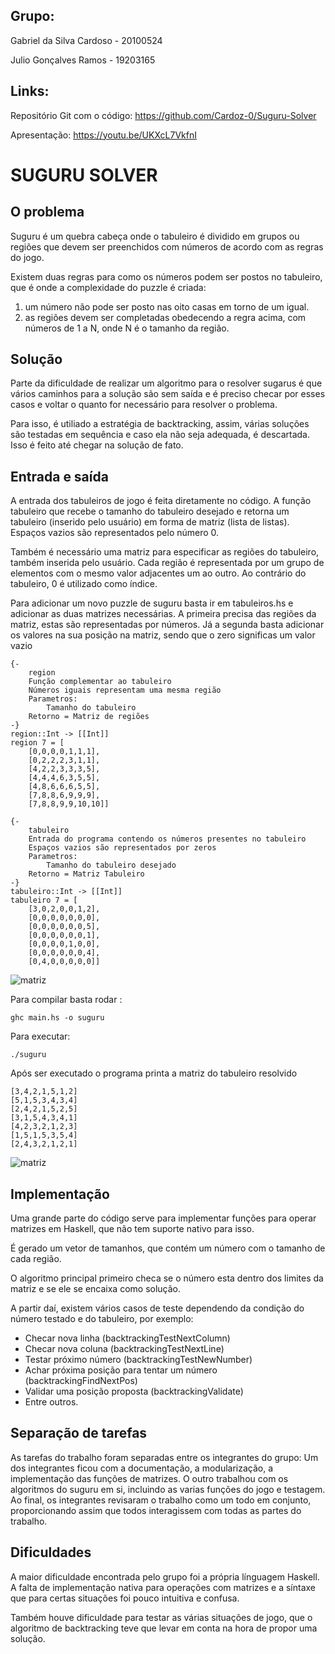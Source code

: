 ## Grupo:
Gabriel da Silva Cardoso - 20100524

Julio Gonçalves Ramos - 19203165

## Links:
Repositório Git com o código: https://github.com/Cardoz-0/Suguru-Solver

Apresentação: https://youtu.be/UKXcL7VkfnI

# SUGURU SOLVER

## O problema

Suguru é um quebra cabeça onde o tabuleiro é dividido em grupos ou regiões que devem ser preenchidos com números de acordo com as regras do jogo.

Existem duas regras para como os números podem ser postos no tabuleiro, que é onde a complexidade do puzzle é criada: 
1. um número não pode ser posto nas oito casas em torno de um igual.
2. as regiões devem ser completadas obedecendo a regra acima, com números de 1 a N, onde N é o tamanho da região.

## Solução
Parte da dificuldade de realizar um algoritmo para o resolver sugarus é que vários caminhos para a solução são sem saída e é preciso checar por esses casos e voltar o quanto for necessário para resolver o problema.

Para isso, é utiliado a estratégia de backtracking, assim, várias soluções são testadas em sequência e caso ela não seja adequada, é descartada. Isso é feito até chegar na solução de fato.

## Entrada e saída
A entrada dos tabuleiros de jogo é feita diretamente no código. A função tabuleiro que recebe o tamanho do tabuleiro desejado e retorna um tabuleiro (inserido pelo usuário) em forma de matriz (lista de listas). Espaços vazios são representados pelo número 0.

Também é necessário uma matriz para especificar as regiões do tabuleiro, também inserida pelo usuário. Cada região é representada por um grupo de elementos com o mesmo valor adjacentes um ao outro. Ao contrário do tabuleiro, 0 é utilizado como índice.

Para adicionar um novo puzzle de suguru basta ir em tabuleiros.hs e adicionar as duas matrizes necessárias. A primeira precisa das regiões da matriz, estas são representadas por números. Já a segunda basta adicionar os valores na sua posição na matriz, sendo que o zero significas um valor vazio
```
{-
    region
    Função complementar ao tabuleiro
    Números iguais representam uma mesma região
    Parametros:
        Tamanho do tabuleiro
    Retorno = Matriz de regiões
-}
region::Int -> [[Int]]
region 7 = [
    [0,0,0,0,1,1,1],
    [0,2,2,2,3,1,1],
    [4,2,2,3,3,3,5],
    [4,4,4,6,3,5,5],
    [4,8,6,6,6,5,5],
    [7,8,8,6,9,9,9],
    [7,8,8,9,9,10,10]]

{-
    tabuleiro
    Entrada do programa contendo os números presentes no tabuleiro
    Espaços vazios são representados por zeros
    Parametros:
        Tamanho do tabuleiro desejado
    Retorno = Matriz Tabuleiro
-}
tabuleiro::Int -> [[Int]]
tabuleiro 7 = [
    [3,0,2,0,0,1,2],
    [0,0,0,0,0,0,0],
    [0,0,0,0,0,0,5],
    [0,0,0,0,0,0,1],
    [0,0,0,0,1,0,0],
    [0,0,0,0,0,0,4],
    [0,4,0,0,0,0,0]]
```

![matriz](https://i.imgur.com/xWQDVhM.png)

Para compilar basta rodar :
```
ghc main.hs -o suguru 
```
Para executar:
```
./suguru
```
Após ser executado o programa printa a matriz do tabuleiro resolvido
```
[3,4,2,1,5,1,2]
[5,1,5,3,4,3,4]
[2,4,2,1,5,2,5]
[3,1,5,4,3,4,1]
[4,2,3,2,1,2,3]
[1,5,1,5,3,5,4]
[2,4,3,2,1,2,1]
```

![matriz](https://i.imgur.com/UpMl6af.png)


## Implementação
Uma grande parte do código serve para implementar funções para operar matrizes em Haskell, que não tem suporte nativo para isso.

É gerado um vetor de tamanhos, que contém um número com o tamanho de cada região.

O algoritmo principal primeiro checa se o número esta dentro dos limites da matriz e se ele se encaixa como solução.

A partir daí, existem vários casos de teste dependendo da condição do número testado e do tabuleiro, por exemplo:
- Checar nova linha (backtrackingTestNextColumn)
- Checar nova coluna (backtrackingTestNextLine)
- Testar próximo número (backtrackingTestNewNumber)
- Achar próxima posição para tentar um número (backtrackingFindNextPos)
- Validar uma posição proposta (backtrackingValidate)
- Entre outros.

## Separação de tarefas
As tarefas do trabalho foram separadas entre os integrantes do grupo:
Um dos integrantes ficou com a documentação, a modularização, a implementação das funções de matrizes.
O outro trabalhou com os algoritmos do suguru em si, incluindo as varias funções do jogo e testagem.
Ao final, os integrantes revisaram o trabalho como um todo em conjunto, proporcionando assim que todos interagissem com todas as partes do trabalho.

## Dificuldades
A maior dificuldade encontrada pelo grupo foi a própria línguagem Haskell. A falta de implementação nativa para operações com matrizes e a síntaxe que para certas situações foi pouco intuitiva e confusa.

Também houve dificuldade para testar as várias situações de jogo, que o algoritmo de backtracking teve que levar em conta na hora de propor uma solução.
